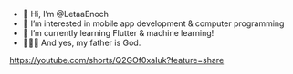 - 👋 Hi, I’m @LetaaEnoch
- 👀 I’m interested in mobile app development & computer programming
- 🌱 I’m currently learning Flutter & machine learning!
- 👨🏽‍🍼 And yes, my father is God.

https://youtube.com/shorts/Q2GOf0xaIuk?feature=share

<!---
LetaaEnoch/LetaaEnoch is a ✨ special ✨ repository because its `README.md` (this file) appears on your GitHub profile.
You can click the Preview link to take a look at your changes.
--->
